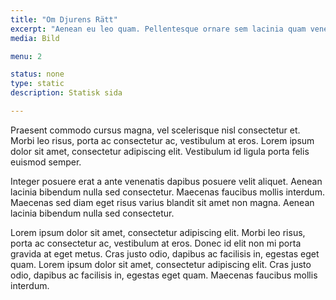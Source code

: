 ```yaml
---
title: "Om Djurens Rätt"
excerpt: "Aenean eu leo quam. Pellentesque ornare sem lacinia quam venenatis vestibulum."
media: Bild

menu: 2

status: none
type: static
description: Statisk sida

---
```


Praesent commodo cursus magna, vel scelerisque nisl consectetur et. Morbi leo risus, porta ac consectetur ac, vestibulum at eros. Lorem ipsum dolor sit amet, consectetur adipiscing elit. Vestibulum id ligula porta felis euismod semper.

Integer posuere erat a ante venenatis dapibus posuere velit aliquet. Aenean lacinia bibendum nulla sed consectetur. Maecenas faucibus mollis interdum. Maecenas sed diam eget risus varius blandit sit amet non magna. Aenean lacinia bibendum nulla sed consectetur.

Lorem ipsum dolor sit amet, consectetur adipiscing elit. Morbi leo risus, porta ac consectetur ac, vestibulum at eros. Donec id elit non mi porta gravida at eget metus. Cras justo odio, dapibus ac facilisis in, egestas eget quam. Lorem ipsum dolor sit amet, consectetur adipiscing elit. Cras justo odio, dapibus ac facilisis in, egestas eget quam. Maecenas faucibus mollis interdum.
